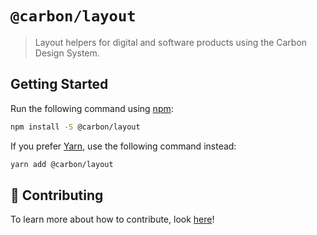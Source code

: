 # `@carbon/layout`

> Layout helpers for digital and software products using the Carbon Design System.

## Getting Started

Run the following command using [npm](https://www.npmjs.com/):

```bash
npm install -S @carbon/layout
```

If you prefer [Yarn](https://yarnpkg.com/en/), use the following command
instead:

```bash
yarn add @carbon/layout
```

## 🤲 Contributing

To learn more about how to contribute, look [here](/.github/CONTRIBUTING.md)!
